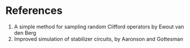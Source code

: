 # References
<!--Just a temporary list for now in whatever format, to be cleaned up later-->
1. A simple method for sampling random Clifford operators by Ewout van den Berg
2. Improved simulation of stabilizer circuits, by Aaronson and Gottesman
